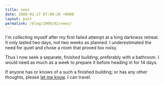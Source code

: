```yaml
---
title: news
date: 2009-02-27 07:09:26 +0000
layout: post
permalink: /blog/2009/02/news/
---
```


I'm collecting myself after my first failed attempt at a long darkness retreat. It only lasted two days, not two weeks as planned. I underestimated the need for quiet and chose a room that proved too noisy.

Thus I now seek a separate, finished building, preferably with a bathroom. I would need as much as a week to prepare it before heading in for 14 days.

If anyone has or knows of a such a finished building; or has any other thoughts, please [let me know](/about/). I can travel.
